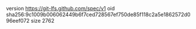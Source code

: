 version https://git-lfs.github.com/spec/v1
oid sha256:9c1009b006062449b6f7ced728567ef750de85f118c2a5e1862572d096eef072
size 2762
